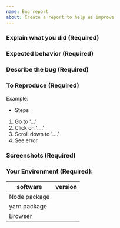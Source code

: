 ```yaml
---
name: Bug report
about: Create a report to help us improve
---
```


### **Explain what you did (Required)**

<!-- What you were trying to accomplish. -->

### **Expected behavior (Required)**

<!-- A clear and concise description of what you expected to happen. -->

### **Describe the bug (Required)**

<!--  A clear and concise description of what the bug is. -->

### **To Reproduce (Required)**

Example:

- Steps
1. Go to '...'
2. Click on '....'
3. Scroll down to '....'
4. See error

### **Screenshots (Required)**

<!-- If applicable, add screenshots to help explain your problem. -->

### **Your Environment (Required):**

| software              | version |
| --------------------- | ------- |
| Node package          |         |
| yarn package          |         |
| Browser               |         |